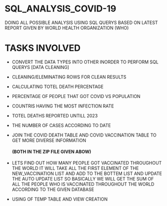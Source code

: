 # SQL_ANALYSIS_COVID-19

DOING ALL POSSIBLE ANALYSIS USING SQL QUERYS BASED ON LATEST REPORT GIVEN BY WORLD HEALTH ORGANIZATION (WHO)


<H1>TASKS INVOLVED</H1> 

* CONVERT THE DATA TYPES INTO OTHER INORDER TO PERFORM SQL QUERYS [DATA CLEANING]

* CLEANING/ELEMINATING ROWS FOR CLEAN RESULTS

* CALCULATING TOTEL DEATH PERCENTAGE

* PERCENTAGE OF PEOPLE THAT GOT COVID VS POPULATION

* COUNTRIS HAVING THE MOST INFECTION RATE 

* TOTEL DEATHS REPORTED UNTILL 2023

* THE NUMBER OF CASES ACCORDING TO DATE 

* JOIN THE COVID DEATH TABLE AND COVID VACCINATION TABLE TO GET MORE DIVERSE INFORMATION 
  <H4>(BOTH IN THE ZIP FILE GIVEN ABOW)</H4>

* LETS FIND OUT HOW MANY PEOPLE GOT VACCINATED THROUGHOUT THE WORLD 
  IT WILL TAKE ALL THE FIRST ELEMENT OF THE NEW_VACCINATION LIST AND ADD TO THE BOTTEM LIST AND UPDATE THE AUTO UPDATE LIST 
  SO BASICALLY WE WILL GET THE SUM OF ALL THE PEOPLE WHO IS VACCINATED THROUGHOUT THE WORLD ACCORDING TO THE GIVEN DATABASE
  
* USING OF TEMP TABLE AND VIEW CREATION
